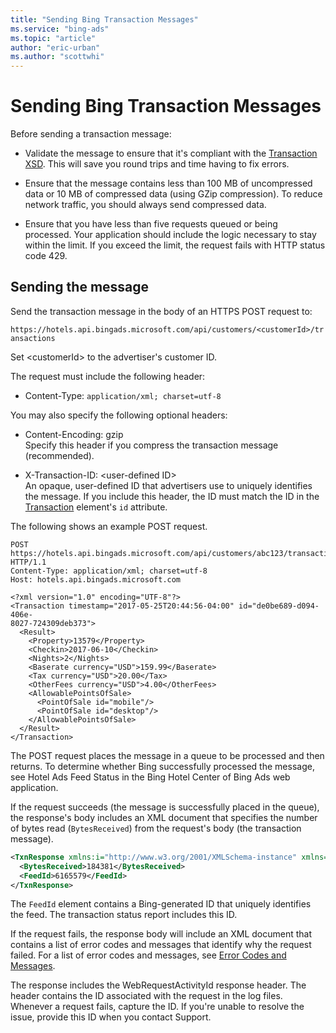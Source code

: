```yaml
---
title: "Sending Bing Transaction Messages"
ms.service: "bing-ads"
ms.topic: "article"
author: "eric-urban"
ms.author: "scottwhi"
---
```

# Sending Bing Transaction Messages
Before sending a transaction message:

- Validate the message to ensure that it's compliant with the [Transaction XSD](https://bhacstatic.blob.core.windows.net/schemas/transaction.xsd). This will save you round trips and time having to fix errors.
  
- Ensure that the message contains less than 100 MB of uncompressed data or 10 MB of compressed data (using GZip compression). To reduce network traffic, you should always send compressed data.
  
- Ensure that you have less than five requests queued or being processed. Your application should include the logic necessary to stay within the limit. If you exceed the limit, the request fails with HTTP status code 429. 

## Sending the message

Send the transaction message in the body of an HTTPS POST request to:

`https://hotels.api.bingads.microsoft.com/api/customers/<customerId>/transactions`

Set \<customerId\> to the advertiser's customer ID.
  
The request must include the following header:

- Content-Type: `application/xml; charset=utf-8` 
  
You may also specify the following optional headers:

- Content-Encoding: gzip  
  Specify this header if you compress the transaction message (recommended).
  
- X-Transaction-ID: \<user-defined ID\>  
  An opaque, user-defined ID that advertisers use to uniquely identifies the message. If you include this header, the ID must match the ID in the [Transaction](../transaction-message/reference.md) element's `id` attribute. 


The following shows an example POST request.

```
POST https://hotels.api.bingads.microsoft.com/api/customers/abc123/transactions HTTP/1.1
Content-Type: application/xml; charset=utf-8
Host: hotels.api.bingads.microsoft.com

<?xml version="1.0" encoding="UTF-8"?>
<Transaction timestamp="2017-05-25T20:44:56-04:00" id="de0be689-d094-406e-
8027-724309deb373">
  <Result>
    <Property>13579</Property>
    <Checkin>2017-06-10</Checkin>
    <Nights>2</Nights>
    <Baserate currency="USD">159.99</Baserate>
    <Tax currency="USD">20.00</Tax>
    <OtherFees currency="USD">4.00</OtherFees>
    <AllowablePointsOfSale>
      <PointOfSale id="mobile"/>
      <PointOfSale id="desktop"/>
    </AllowablePointsOfSale>
  </Result>
</Transaction>
```

The POST request places the message in a queue to be processed and then returns. To determine whether Bing successfully processed the message, see Hotel Ads Feed Status in the Bing Hotel Center of Bing Ads web application.

If the request succeeds (the message is successfully placed in the queue), the response's body includes an XML document that specifies the number of bytes read (`BytesReceived`) from the request's body (the transaction message). 

```xml
<TxnResponse xmlns:i="http://www.w3.org/2001/XMLSchema-instance" xmlns="http://schemas.datacontract.org/2004/07/Microsoft.BingAds.BHAC.HotelAdsAPIs.Models">
  <BytesReceived>184381</BytesReceived>
  <FeedId>6165579</FeedId>
</TxnResponse>
```

The `FeedId` element contains a Bing-generated ID that uniquely identifies the feed. The transaction status report includes this ID.


If the request fails, the response body will include an XML document that contains a list of error codes and messages that identify why the request failed. For a list of error codes and messages, see [Error Codes and Messages](../transaction-message/error-codes-messages.md).

The response includes the WebRequestActivityId response header. The header contains the ID associated with the request in the log files. Whenever a request fails, capture the ID. If you're unable to resolve the issue, provide this ID when you contact Support.
